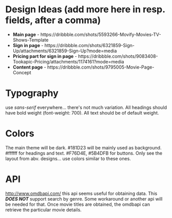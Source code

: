 # Design Ideas (add more here in resp. fields, after a comma)
<ul>
  <li><b>Main page</b> - https://dribbble.com/shots/5593266-Movify-Movies-TV-Shows-Template</li>
  <li><b>Sign in page</b> - https://dribbble.com/shots/6321859-Sign-Up/attachments/6321859-Sign-Up?mode=media</li>
  <li><b>Pricing part for sign in page</b> - https://dribbble.com/shots/9083408-Tookapic-Pricing/attachments/1174161?mode=media</li>
  <li><b>Content page</b> - https://dribbble.com/shots/9795005-Movie-Page-Concept</li>
</ul>

# Typography
use <i>sans-serif</i> everywhere... there's not much variation. All headings should have bold weight (font-weight: 700). All text should be of default weight.

# Colors
The main theme will be dark. #181D23 will be mainly used as background. #ffffff for headings and text. #F76D4E, #5B4DFB for buttons. Only see the layout from abv. designs... use colors similar to these ones.

# API
http://www.omdbapi.com/ this api seems useful for obtaining data. This <em><strong>DOES NOT</strong></em> support search by genre. Some workaround or another api will be needed for that. Once movie titles are obtained, the omdbapi can retrieve the particular movie details.
